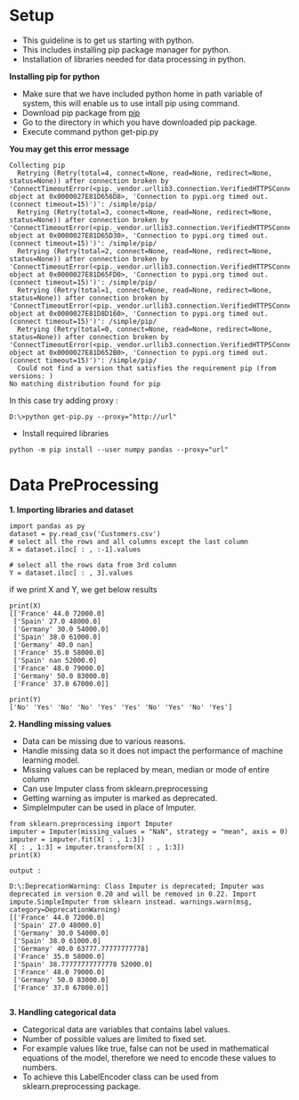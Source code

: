 # Setup

- This guideline is to get us starting with python.
- This includes installing pip package manager for python.
- Installation of libraries needed for data processing in python.

**Installing pip for python**

- Make sure that we have included python home in path variable of system, this will enable us to use intall pip using command.
- Download pip package from [pip](https://pip.pypa.io/en/stable/installing/)
- Go to the directory in which you have downloaded pip package.
- Execute command python get-pip.py

**You may get this error message**

```
Collecting pip
  Retrying (Retry(total=4, connect=None, read=None, redirect=None, status=None)) after connection broken by 'ConnectTimeoutError(<pip._vendor.urllib3.connection.VerifiedHTTPSConnection object at 0x0000027E81D656D8>, 'Connection to pypi.org timed out. (connect timeout=15)')': /simple/pip/
  Retrying (Retry(total=3, connect=None, read=None, redirect=None, status=None)) after connection broken by 'ConnectTimeoutError(<pip._vendor.urllib3.connection.VerifiedHTTPSConnection object at 0x0000027E81D65D30>, 'Connection to pypi.org timed out. (connect timeout=15)')': /simple/pip/
  Retrying (Retry(total=2, connect=None, read=None, redirect=None, status=None)) after connection broken by 'ConnectTimeoutError(<pip._vendor.urllib3.connection.VerifiedHTTPSConnection object at 0x0000027E81D65FD0>, 'Connection to pypi.org timed out. (connect timeout=15)')': /simple/pip/
  Retrying (Retry(total=1, connect=None, read=None, redirect=None, status=None)) after connection broken by 'ConnectTimeoutError(<pip._vendor.urllib3.connection.VerifiedHTTPSConnection object at 0x0000027E81D8D160>, 'Connection to pypi.org timed out. (connect timeout=15)')': /simple/pip/
  Retrying (Retry(total=0, connect=None, read=None, redirect=None, status=None)) after connection broken by 'ConnectTimeoutError(<pip._vendor.urllib3.connection.VerifiedHTTPSConnection object at 0x0000027E81D652B0>, 'Connection to pypi.org timed out. (connect timeout=15)')': /simple/pip/
  Could not find a version that satisfies the requirement pip (from versions: )
No matching distribution found for pip

```

In this case try adding proxy : 

````
D:\>python get-pip.py --proxy="http://url"
````

- Install required libraries

````
python -m pip install --user numpy pandas --proxy="url"
````
# Data PreProcessing

**1. Importing libraries and dataset**

````
import pandas as py
dataset = py.read_csv('Customers.csv')
# select all the rows and all columns except the last column
X = dataset.iloc[ : , :-1].values

# select all the rows data from 3rd column
Y = dataset.iloc[ : , 3].values

````
if we print X and Y, we get below results

````
print(X)
[['France' 44.0 72000.0]
 ['Spain' 27.0 48000.0]
 ['Germany' 30.0 54000.0]
 ['Spain' 38.0 61000.0]
 ['Germany' 40.0 nan]
 ['France' 35.0 58000.0]
 ['Spain' nan 52000.0]
 ['France' 48.0 79000.0]
 ['Germany' 50.0 83000.0]
 ['France' 37.0 67000.0]]
 
print(Y)
['No' 'Yes' 'No' 'No' 'Yes' 'Yes' 'No' 'Yes' 'No' 'Yes']

````
**2. Handling missing values**
 - Data can be missing due to various reasons.
 - Handle missing data so it does not impact the performance of machine learning model.
 - Missing values can be replaced by mean, median or mode of entire column
 - Can use Imputer class from sklearn.preprocessing
 - Getting warning as imputer is marked as deprecated.
 - SimpleImputer can be used in place of Imputer.

````
from sklearn.preprocessing import Imputer
imputer = Imputer(missing_values = "NaN", strategy = "mean", axis = 0)
imputer = imputer.fit(X[ : , 1:3])
X[ : , 1:3] = imputer.transform(X[ : , 1:3])
print(X)

output : 

D:\:DeprecationWarning: Class Imputer is deprecated; Imputer was deprecated in version 0.20 and will be removed in 0.22. Import impute.SimpleImputer from sklearn instead. warnings.warn(msg, category=DeprecationWarning)
[['France' 44.0 72000.0]
 ['Spain' 27.0 48000.0]
 ['Germany' 30.0 54000.0]
 ['Spain' 38.0 61000.0]
 ['Germany' 40.0 63777.77777777778]
 ['France' 35.0 58000.0]
 ['Spain' 38.77777777777778 52000.0]
 ['France' 48.0 79000.0]
 ['Germany' 50.0 83000.0]
 ['France' 37.0 67000.0]]
 
````
**3. Handling categorical data**
- Categorical data are variables that contains label values.
- Number of possible values are limited to fixed set.
- For example values like true, false can not be used in mathematical equations of the model, therefore we need to encode these values to numbers.
- To achieve this LabelEncoder class can be used from sklearn.preprocessing package.
